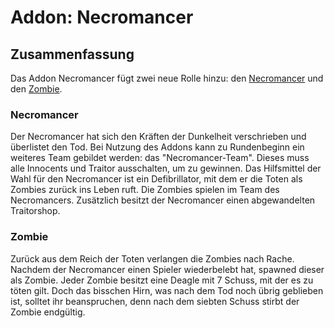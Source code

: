 # Addon: Necromancer

## Zusammenfassung

Das Addon Necromancer fügt zwei neue Rolle hinzu: den [Necromancer](#Necromancer) und den [Zombie](#Zombie).

### Necromancer

Der Necromancer hat sich den Kräften der Dunkelheit verschrieben und überlistet den Tod. Bei Nutzung des Addons kann zu Rundenbeginn ein weiteres Team gebildet werden: das "Necromancer-Team". Dieses muss alle Innocents und Traitor ausschalten, um zu gewinnen. Das Hilfsmittel der Wahl für den Necromancer ist ein Defibrillator, mit dem er die Toten als Zombies zurück ins Leben ruft. Die Zombies spielen im Team des Necromancers.
Zusätzlich besitzt der Necromancer einen abgewandelten Traitorshop.

### Zombie

Zurück aus dem Reich der Toten verlangen die Zombies nach Rache. Nachdem der Necromancer einen Spieler wiederbelebt hat, spawned dieser als Zombie. Jeder Zombie besitzt eine Deagle mit 7 Schuss, mit der es zu töten gilt. Doch das bisschen Hirn, was nach dem Tod noch übrig geblieben ist, solltet ihr beanspruchen, denn nach dem siebten Schuss stirbt der Zombie endgültig.
